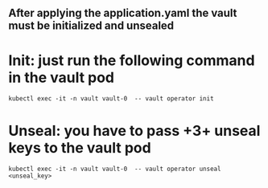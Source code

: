 ## After applying the application.yaml the vault must be initialized and unsealed

# Init: just run the following command in the vault pod
```
kubectl exec -it -n vault vault-0  -- vault operator init
```

# Unseal: you have to pass +3+ unseal keys to the vault pod
```
kubectl exec -it -n vault vault-0  -- vault operator unseal <unseal_key>
```


